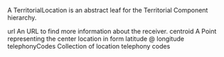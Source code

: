 A TerritorialLocation is an abstract leaf for the Territorial Component hierarchy.

url					<String>			An URL to find more information about the receiver.
centroid 			<Point>			 A Point representing the center location in form latitude @ longitude 
telephonyCodes		<Collection>		Collection of location telephony codes